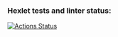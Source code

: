 ### Hexlet tests and linter status:
[![Actions Status](https://github.com/soup1ae/python-project-lvl1/workflows/hexlet-check/badge.svg)](https://github.com/soup1ae/python-project-lvl1/actions)
